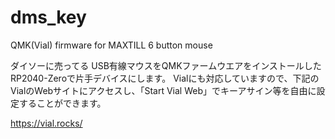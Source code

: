 # dms_key
QMK(Vial) firmware for MAXTILL 6 button mouse 

ダイソーに売ってる USB有線マウスをQMKファームウエアをインストールしたRP2040-Zeroで片手デバイスにします。
Vialにも対応していますので、下記のVialのWebサイトにアクセスし、「Start Vial Web」でキーアサイン等を自由に設定することができます。

https://vial.rocks/

